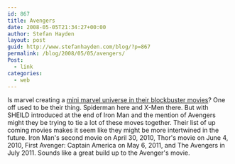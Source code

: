 ```yaml
---
id: 867
title: Avengers
date: 2008-05-05T21:34:27+00:00
author: Stefan Hayden
layout: post
guid: http://www.stefanhayden.com/blog/?p=867
permalink: /blog/2008/05/05/avengers/
Post:
  - link
categories:
  - web
---
```

Is marvel creating a <a href="http://io9.com/387332/its-all-super+soldiers-and-gods-in-upcoming-marvel-movies">mini marvel universe in their blockbuster movies</a>? One off used to be their thing. Spiderman here and X-Men there. But with SHEILD introduced at the end of Iron Man and the mention of Avengers might they be trying to tie a lot of these moves together. Their list of up coming movies makes it seem like they might be more intertwined in the future. Iron Man's second movie on April 30, 2010, Thor's movie on June 4, 2010, First Avenger: Captain America on May 6, 2011, and The Avengers in July 2011. Sounds like a great build up to the Avenger's movie.